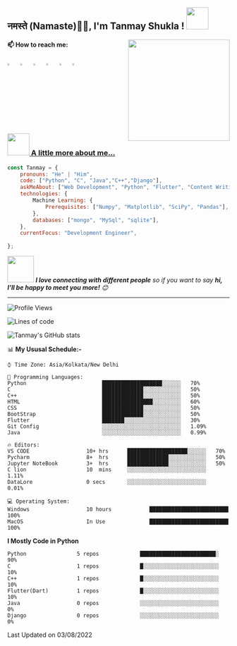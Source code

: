 <h2>नमस्ते (Namaste)🙏🏻, I'm Tanmay Shukla ! <img src="https://media.giphy.com/media/coxQHKASG60HrHtvkt/giphy.gif" width="50"></h2>
<img align='right' src="https://media.giphy.com/media/iIqmM5tTjmpOB9mpbn/giphy.gif" width="230">

#### 📫 How to reach me:
  
  [<img src="https://upload.wikimedia.org/wikipedia/commons/8/83/Steam_icon_logo.svg" width="3.5%"/>](https://steamcommunity.com/id/mongocds/)  &nbsp; [<img src="https://github.com/sciencepal/sciencepal/blob/master/assets/discord-round.svg" width="3.5%"/>](https://discord.gg/MnUUbHe)  &nbsp; [<img src="https://img.icons8.com/color/48/000000/twitter.png" width="3.5%"/>](https://twitter.com/Tanmay_Shukla_)  &nbsp; [<img src="https://img.icons8.com/color/48/000000/linkedin.png" width="3.5%"/>](https://www.linkedin.com/in/tanmayshukla-/)  &nbsp; [<img src="https://img.icons8.com/fluent/48/000000/instagram-new.png" width="3.5%"/>](https://www.instagram.com/tanmay_shukla_/)  &nbsp; <a href="mailto:tanmayshukla20@gmail.com"> <img src="https://img.icons8.com/fluent/48/000000/gmail.png" width="3.5%"/>


### <img src="https://media.giphy.com/media/VgCDAzcKvsR6OM0uWg/giphy.gif" width="50"> A little more about me...  

```javascript
const Tanmay = {
    pronouns: "He" | "Him",
    code: ["Python", "C", "Java","C++","Django"],
    askMeAbout: ["Web Development", "Python", "Flutter", "Content Writing", "VFX", "Automobiles"],
    technologies: {
        Machine Learning: {
            Prerequisites: ["Numpy", "Matplotlib", "SciPy", "Pandas"],
        },
        databases: ["mongo", "MySql", "sqlite"],
    },
    currentFocus: "Development Engineer",
   
};
```

<img src="https://media.giphy.com/media/LnQjpWaON8nhr21vNW/giphy.gif" width="60"> <em><b>I love connecting with different people</b> so if you want to say <b>hi, I'll be happy to meet you more!</b> 😊</em>

---
<!--START_SECTION:waka-->
![Profile Views](http://img.shields.io/badge/Profile%20Views-874-blue)

![Lines of code](https://img.shields.io/badge/From%20Hello%20World%20I%27ve%20Written-1.5%20million%20lines%20of%20code-blue)

![Tanmay's GitHub stats](https://github-readme-stats.vercel.app/api?username=TanmayX07&show_icons=true&theme=dark)


📊 **My Ususal Schedule:-** 

```text
⌚︎ Time Zone: Asia/Kolkata/New Delhi

💬 Programming Languages: 
Python                        ███████████████████░░░░░░   70% 
C                             █████████████░░░░░░░░░░░░   50% 
C++                           █████████████░░░░░░░░░░░░   50%
HTML                          ████████████████░░░░░░░░░   60%
CSS                           █████████████░░░░░░░░░░░░   50%
BootStrap                     █████████████░░░░░░░░░░░░   50%
Flutter                       ███████░░░░░░░░░░░░░░░░░░   30%
Git Config                    ░░░░░░░░░░░░░░░░░░░░░░░░░   1.09% 
Java                          ░░░░░░░░░░░░░░░░░░░░░░░░░   0.99%

🔥 Editors: 
VS CODE                  10+ hrs      ███████████████████░░░░░░   70% 
Pycharm                  8+  hrs      █████████████░░░░░░░░░░░░   50% 
Jupyter NoteBook         3+  hrs      █████████████░░░░░░░░░░░░   50% 
C lion                   10  mins     ░░░░░░░░░░░░░░░░░░░░░░░░░   1.11% 
DataLore                 0 secs       ░░░░░░░░░░░░░░░░░░░░░░░░░   0.01%

💻 Operating System: 
Windows                  10 hours            █████████████████████████   100%
MacOS                    In Use              █████████████████████████   100%

```

**I Mostly Code in Python** 

```text
Python                5 repos             ████████████████████████░   90%
C                     1 repos             █░░░░░░░░░░░░░░░░░░░░░░░░   10% 
C++                   1 repos             █░░░░░░░░░░░░░░░░░░░░░░░░   10% 
Flutter(Dart)         1 repos             █░░░░░░░░░░░░░░░░░░░░░░░░   10% 
Java                  0 repos             ░░░░░░░░░░░░░░░░░░░░░░░░░   0% 
Django                0 repos             ░░░░░░░░░░░░░░░░░░░░░░░░░   0%

```

 Last Updated on 03/08/2022
<!--END_SECTION:waka-->
